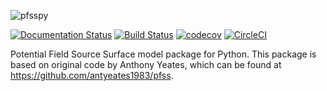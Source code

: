 ![pfsspy](https://github.com/dstansby/pfsspy/raw/master/logo/logo_rectangle.png "pfsspy")

[![Documentation Status](https://readthedocs.org/projects/pfsspy/badge/?version=latest)](https://pfsspy.readthedocs.io/en/latest/?badge=latest)
[![Build Status](https://travis-ci.org/dstansby/pfsspy.svg?branch=master)](https://travis-ci.org/dstansby/pfsspy)
[![codecov](https://codecov.io/gh/dstansby/pfsspy/branch/master/graph/badge.svg)](https://codecov.io/gh/dstansby/pfsspy)
[![CircleCI](https://circleci.com/gh/dstansby/pfsspy.svg?style=svg)](https://circleci.com/gh/dstansby/pfsspy)

Potential Field Source Surface model package for Python. This package is based on original code by Anthony Yeates, which can be found at https://github.com/antyeates1983/pfss.
